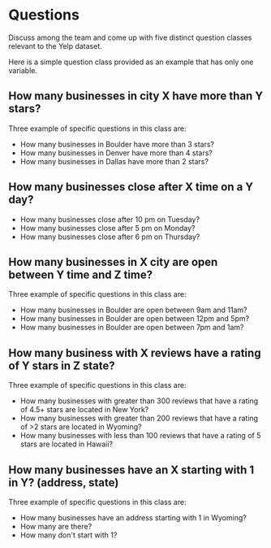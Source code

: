 # Questions

Discuss among the team and come up with five distinct question classes
relevant to the Yelp dataset.

Here is a simple question class provided as an example that has only one
variable.

## How many businesses in city X have more than Y stars?
Three example of specific questions in this class are:
* How many businesses in Boulder have more than 3 stars?
* How many businesses in Denver have more than 4 stars?
* How many businesses in Dallas have more than 2 stars?

## How many businesses close after X time on a Y day?
* How many businesses close after 10 pm on Tuesday?
* How many businesses close after 5 pm on Monday?
* How many businesses close after 6 pm on Thursday?


## How many businesses in X city are open between Y time and Z time? 
Three example of specific questions in this class are:
* How many businesses in Boulder are open between 9am and 11am?
* How many businesses in Boulder are open between 12pm and 5pm?
* How many businesses in Boulder are open between 7pm and 1am?


## How many business with X reviews have a rating of Y stars in Z state?
Three example of specific questions in this class are:
* How many businesses with greater than 300 reviews that have a rating of 4.5+ stars are located in New York?
* How many businesses with greater than 200 reviews that have a rating of >2 stars are located in Wyoming?
* How many businesses with less than 100 reviews that have a rating of 5 stars are located in Hawaii?

## How many businesses have an X starting with 1 in Y? (address, state)
Three example of specific questions in this class are:
* How many businesses have an address starting with 1 in Wyoming?
* How many are there?
* How many don't start with 1?

